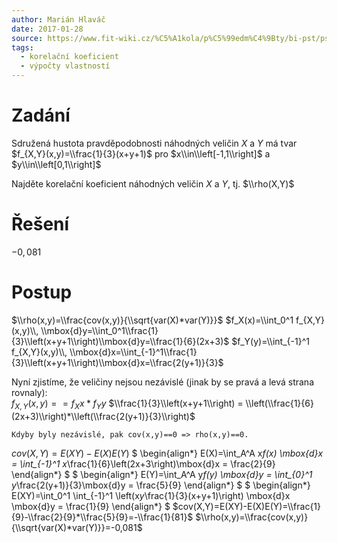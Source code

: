 ```yaml
---
author: Marián Hlaváč
date: 2017-01-28
source: https://www.fit-wiki.cz/%C5%A1kola/p%C5%99edm%C4%9Bty/bi-pst/pst_zkou%C5%A1ka_2012-06-18#p%C5%99%C3%ADklad_3
tags:
  - korelační koeficient
  - výpočty vlastností
---
```


# Zadání

Sdružená hustota pravděpodobnosti náhodných veličin $X$ a $Y$ má tvar
$f_{X,Y}(x,y)=\\frac{1}{3}(x+y+1)$ pro $x\\in\\left[-1,1\\right]$ a $y\\in\\left[0,1\\right]$

Najděte korelační koeficient náhodných veličin $X$ a $Y$, tj. $\\rho(X,Y)$

# Řešení

$-0,081$

# Postup

$\\rho(x,y)=\\frac{cov(x,y)}{\\sqrt{var(X)*var(Y)}}$
$f_X(x)=\\int_0^1 f_{X,Y}(x,y)\\, \\mbox{d}y=\\int_0^1\\frac{1}{3}\\left(x+y+1\\right)\\mbox{d}y=\\frac{1}{6}(2x+3)$
$f_Y(y)=\\int_{-1}^1 f_{X,Y}(x,y)\\, \\mbox{d}x=\\int_{-1}^1\\frac{1}{3}\\left(x+y+1\\right)\\mbox{d}x=\\frac{2(y+1)}{3}$

Nyní zjistíme, že veličiny nejsou nezávislé (jinak by se pravá a levá strana rovnaly):  
$f_{X,Y}(x,y)==f_Xx*f_Yy$
$\\frac{1}{3}\\left(x+y+1\\right) = \\left(\\frac{1}{6}(2x+3)\\right)*\\left(\\frac{2(y+1)}{3}\\right)$


```
Kdyby byly nezávislé, pak cov(x,y)==0 => rho(x,y)==0.
```


$cov(X,Y)=E(XY)-E(X)E(Y)$
$
\\begin{align*}
E(X)=\\int_A^A x*f(x) \\mbox{d}x = \\int_{-1}^1 x*\\frac{1}{6}\\left(2x+3\\right)\\mbox{d}x = \\frac{2}{9}
\\end{align*}
$
$
\\begin{align*}
E(Y)=\\int_A^A y*f(y) \\mbox{d}y = \\int_{0}^1 y*\\frac{2(y+1)}{3}\\mbox{d}y = \\frac{5}{9}
\\end{align*}
$
$
\\begin{align*}
E(XY)=\\int_0^1 \\int_{-1}^1 \\left(x*y*\\frac{1}{3}(x+y+1)\\right) \\mbox{d}x \\mbox{d}y = \\frac{1}{9}
\\end{align*}
$
$cov(X,Y)=E(XY)-E(X)E(Y)=\\frac{1}{9}-\\frac{2}{9}*\\frac{5}{9}=-\\frac{1}{81}$
$\\rho(x,y)=\\frac{cov(x,y)}{\\sqrt{var(X)*var(Y)}}=-0,081$
